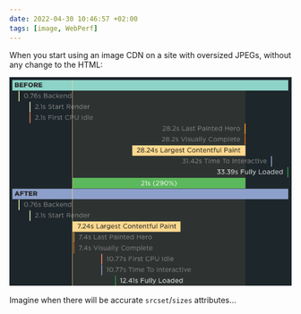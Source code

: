 ```yaml
---
date: 2022-04-30 10:46:57 +02:00
tags: [image, WebPerf]
---
```


When you start using an image CDN on a site with oversized JPEGs, without any change to the HTML:

![SpeedCurve test showing a 20 seconds gain in Largest Contentful Paint](image-cdn-webp-gain.png)

Imagine when there will be accurate `srcset`/`sizes` attributes…
